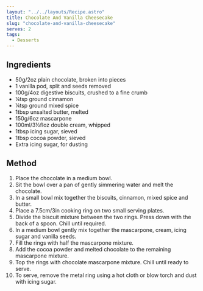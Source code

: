 ```yaml
---
layout: "../../layouts/Recipe.astro"
title: Chocolate And Vanilla Cheesecake
slug: "chocolate-and-vanilla-cheesecake"
serves: 2
tags:
  - Desserts
---
```


## Ingredients

- 50g/2oz plain chocolate, broken into pieces 
- 1 vanilla pod, split and seeds removed 
- 100g/4oz digestive biscuits, crushed to a fine crumb 
- ¼tsp ground cinnamon 
- ¼tsp ground mixed spice 
- 1tbsp unsalted butter, melted 
- 150g/6oz mascarpone 
- 100ml/3½floz double cream, whipped 
- 1tbsp icing sugar, sieved 
- 1tbsp cocoa powder, sieved 
- Extra icing sugar, for dusting

## Method

1. Place the chocolate in a medium bowl.
1. Sit the bowl over a pan of gently simmering water and melt the chocolate.
1. In a small bowl mix together the biscuits, cinnamon, mixed spice and butter.
1. Place a 7.5cm/3in cooking ring on two small serving plates.
1. Divide the biscuit mixture between the two rings. Press down with the back of a spoon. Chill until required.
1. In a medium bowl gently mix together the mascarpone, cream, icing sugar and vanilla seeds.
1. Fill the rings with half the mascarpone mixture.
1. Add the cocoa powder and melted chocolate to the remaining mascarpone mixture.
1. Top the rings with chocolate mascarpone mixture. Chill until ready to serve.
1. To serve, remove the metal ring using a hot cloth or blow torch and dust with icing sugar.